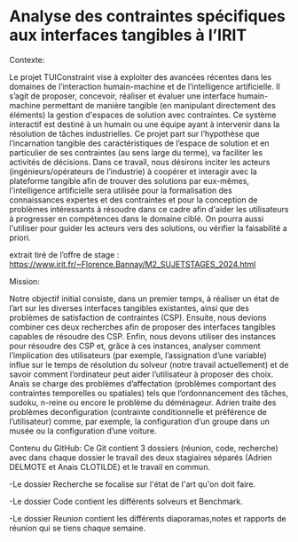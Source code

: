 # Analyse des contraintes spécifiques aux interfaces tangibles à l’IRIT
Contexte:

Le projet TUIConstraint vise à exploiter des avancées récentes dans les domaines de
l’interaction humain-machine et de l’intelligence artificielle. Il s’agit de proposer, concevoir,
réaliser et évaluer une interface humain-machine permettant de manière tangible (en
manipulant directement des éléments) la gestion d'espaces de solution avec contraintes. Ce
système interactif est destiné à un humain ou une équipe ayant à intervenir dans la
résolution de tâches industrielles. Ce projet part sur l’hypothèse que l’incarnation tangible
des caractéristiques de l’espace de solution et en particulier de ses contraintes (au sens
large du terme), va faciliter les activités de décisions.
Dans ce travail, nous désirons inciter les acteurs (ingénieurs/opérateurs de l’industrie) à
coopérer et interagir avec la plateforme tangible afin de trouver des solutions par
eux-mêmes, l'intelligence artificielle sera utilisée pour la formalisation des connaissances
expertes et des contraintes et pour la conception de problèmes intéressants à résoudre
dans ce cadre afin d'aider les utilisateurs à progresser en compétences dans le domaine
ciblé. On pourra aussi l'utiliser pour guider les acteurs vers des solutions, ou vérifier la
faisabilité a priori.

extrait tiré de l’offre de stage :  https://www.irit.fr/~Florence.Bannay/M2_SUJETSTAGES_2024.html

Mission:

Notre objectif initial consiste, dans un premier temps, à réaliser un état de l’art sur les
diverses interfaces tangibles existantes, ainsi que des problèmes de satisfaction de
contraintes (CSP). Ensuite, nous devions combiner ces deux recherches afin de proposer
des interfaces tangibles capables de résoudre des CSP. Enfin, nous devons utiliser des
instances pour résoudre des CSP et, grâce à ces instances, analyser comment l’implication
des utilisateurs (par exemple, l’assignation d’une variable) influe sur le temps de résolution
du solveur (notre travail actuellement) et de savoir comment l’ordinateur peut aider
l’utilisateur à proposer des choix. Anaïs se charge des problèmes d’affectation (problèmes
comportant des contraintes temporelles ou spatiales) tels que l’ordonnancement des tâches,
sudoku, n-reine ou encore le problème du déménageur. Adrien traite des problèmes deconfiguration (contrainte conditionnelle et préférence de l’utilisateur) comme, par exemple, la
configuration d’un groupe dans un musée ou la configuration d’une voiture.

Contenu du GitHub:
Ce Git contient 3 dossiers (réunion, code, recherche) avec dans chaque dossier le travail des deux stagiaires séparés (Adrien DELMOTE et Anais CLOTILDE) et le travail en commun.

-Le dossier Recherche se focalise sur l'état de l'art qu'on doit faire.

-Le dossier Code contient les différents solveurs et Benchmark.

-Le dossier Reunion contient les différents diaporamas,notes et rapports de réunion qui se tiens chaque semaine.  
